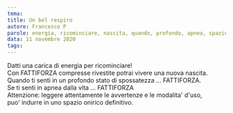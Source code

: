 ```yaml
---
tema:
title: Un bel respiro
autore: Francesco P
parole: energia, ricominciare, nascita, quando, profondo, apnea, spazio, onirico
data: 11 novembre 2020
tags: 
---
```

Datti una carica di energia per ricominciare!  
Con FATTIFORZA compresse rivestite potrai vivere una nuova nascita.  
Quando ti senti in un profondo stato di spossatezza ... FATTIFORZA.  
Se ti senti in apnea dalla vita ... FATTIFORZA  
Attenzione: leggere attentamente le avvertenze e le modalita' d'uso,  
puo' indurre in uno spazio onirico definitivo.